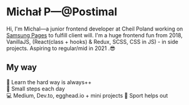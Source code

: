 # Michał P—@Postimal
Hi, I'm Michal—a junior frontend developer at Cheil Poland working on [Samsung Pages](https://samsung.com/pl) to fulfill client will. I'm a huge frontend fun from 2018, VanillaJS, (React(class + hooks) & Redux, SCSS, CSS in JS) - in side projects. Aspiring to regular/mid in 2021 .😎

## My way
🎃 Learn the hard way is always++<br>
🌟 Small steps each day<br>
💻 Medium, Dev.to, egghead.io + mini projects
🏐 Sport helps out
